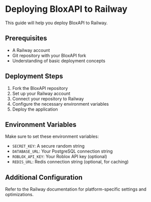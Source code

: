 # Deploying BloxAPI to Railway

This guide will help you deploy BloxAPI to Railway.

## Prerequisites

- A Railway account
- Git repository with your BloxAPI fork
- Understanding of basic deployment concepts

## Deployment Steps

1. Fork the BloxAPI repository
2. Set up your Railway account
3. Connect your repository to Railway
4. Configure the necessary environment variables
5. Deploy the application

## Environment Variables

Make sure to set these environment variables:

- `SECRET_KEY`: A secure random string
- `DATABASE_URL`: Your PostgreSQL connection string
- `ROBLOX_API_KEY`: Your Roblox API key (optional)
- `REDIS_URL`: Redis connection string (optional, for caching)

## Additional Configuration

Refer to the Railway documentation for platform-specific settings and optimizations.
